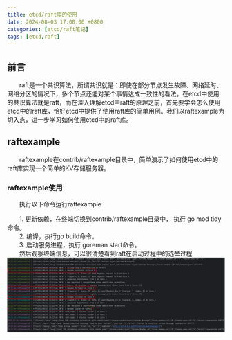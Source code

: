 ```yaml
---
title: etcd/raft库的使用
date: 2024-08-03 17:00:00 +0800
categories: [etcd/raft笔记]
tags: [etcd,raft]
---
```

## 前言

&emsp;&emsp;raft是一个共识算法，所谓共识就是：即使在部分节点发生故障、网络延时、网络分区的情况下，多个节点还能对某个事情达成一致性的看法。在etcd中使用的共识算法就是raft，而在深入理解etcd中raft的原理之前，首先要学会怎么使用etcd中的raft库，恰好etcd中提供了使用raft库的简单用例。我们以raftexample为切入点，进一步学习如何使用etcd中的raft库。

## raftexample

&emsp;&emsp;raftexample在contrib/raftexample目录中，简单演示了如何使用etcd中的raft库实现一个简单的KV存储服务器。

### raftexample使用

&emsp;&emsp;执行以下命令运行raftexample

&emsp;&emsp;1. 更新依赖，在终端切换到contrib/raftexample目录中， 执行 go mod tidy 命令。  
&emsp;&emsp;2. 编译，执行go build命令。  
&emsp;&emsp;3. 启动服务进程，执行 goreman start命令。  
&emsp;&emsp;然后观察终端信息，可以很清楚看到raft在启动过程中的选举过程  
![raftexample节点选举过程](/assets/image/bdf69521d72d91313b778f222515c91c644732a7863dca870705c99436843e3e.png)  